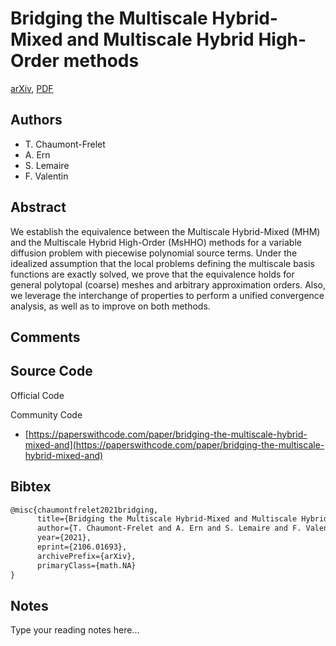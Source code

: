 
# Bridging the Multiscale Hybrid-Mixed and Multiscale Hybrid High-Order methods

[arXiv](https://arxiv.org/abs/2106.01693), [PDF](https://arxiv.org/pdf/2106.01693.pdf)

## Authors

- T. Chaumont-Frelet
- A. Ern
- S. Lemaire
- F. Valentin

## Abstract

We establish the equivalence between the Multiscale Hybrid-Mixed (MHM) and the Multiscale Hybrid High-Order (MsHHO) methods for a variable diffusion problem with piecewise polynomial source terms. Under the idealized assumption that the local problems defining the multiscale basis functions are exactly solved, we prove that the equivalence holds for general polytopal (coarse) meshes and arbitrary approximation orders. Also, we leverage the interchange of properties to perform a unified convergence analysis, as well as to improve on both methods.

## Comments



## Source Code

Official Code



Community Code

- [https://paperswithcode.com/paper/bridging-the-multiscale-hybrid-mixed-and](https://paperswithcode.com/paper/bridging-the-multiscale-hybrid-mixed-and)

## Bibtex

```tex
@misc{chaumontfrelet2021bridging,
      title={Bridging the Multiscale Hybrid-Mixed and Multiscale Hybrid High-Order methods}, 
      author={T. Chaumont-Frelet and A. Ern and S. Lemaire and F. Valentin},
      year={2021},
      eprint={2106.01693},
      archivePrefix={arXiv},
      primaryClass={math.NA}
}
```

## Notes

Type your reading notes here...

